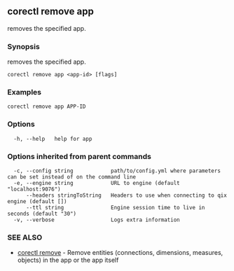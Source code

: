 ## corectl remove app

removes the specified app.

### Synopsis

removes the specified app.

```
corectl remove app <app-id> [flags]
```

### Examples

```
corectl remove app APP-ID
```

### Options

```
  -h, --help   help for app
```

### Options inherited from parent commands

```
  -c, --config string            path/to/config.yml where parameters can be set instead of on the command line
  -e, --engine string            URL to engine (default "localhost:9076")
      --headers stringToString   Headers to use when connecting to qix engine (default [])
      --ttl string               Engine session time to live in seconds (default "30")
  -v, --verbose                  Logs extra information
```

### SEE ALSO

* [corectl remove](corectl_remove.md)	 - Remove entities (connections, dimensions, measures, objects) in the app or the app itself

